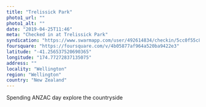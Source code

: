 ```yaml
---
title: "Trelissick Park"
photo1_url: ""
photo1_alt: ""
date: "2019-04-25T11:46"
meta: "Checked in at Trelissick Park"
syndication: "https://www.swarmapp.com/user/492614834/checkin/5cc0f55c81a0ea002c4038e4"
foursquare: "https://foursquare.com/v/4b05877af964a520ba9422e3"
latitude: "-41.256537520690365"
longitude: "174.77272837135075"
address: ""
locality: "Wellington"
region: "Wellington"
country: "New Zealand"
---
```

Spending ANZAC day explore the countryside
